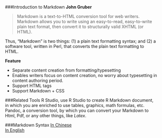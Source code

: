 <link rel="stylesheet" href="https://github.com/7788wangzi/markdown/blob/master/Markdown.css"></link>

###Introduction to Markdown
**John Gruber**
>Markdown is a text-to-HTML conversion tool for web writers. Markdown allows you to write using an easy-to-read, easy-to-write plain text format, then convert it to structurally valid XHTML (or HTML).
>
Thus, “Markdown” is two things: (1) a plain text formatting syntax; and (2) a software tool, written in Perl, that converts the plain text formatting to HTML.

**Feature**  

+ Separate content creation from formatting/typesetting
+ Enables writers focus on content creation, no worry about typesetting in content authoring period.
+ Support HTML tags
+ Support Markdown + CSS


###Related Tools
R Studio, use R Studio to create R Markdown document, in which you are enriched to use tables, graphics, math formulas, etc.  
Pandoc, a conversion tool, by which you can convert your Markdown to Html, Pdf, or any other things, like *Latex*.

###Markdown Syntax
[In Chinese](https://github.com/7788wangzi/markdown/blob/master/Test_CN.md)  
[In English](https://github.com/7788wangzi/markdown/blob/master/Test_EN.md)